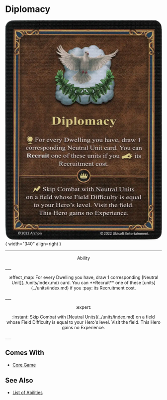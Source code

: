 # Diplomacy

![Diplomacy](../assets/abilities-diplomacy.webp){ width="340" align=right }

___
<p style="text-align: center;" markdown>Ability</p>
___
<p style="text-align: center;" markdown>:effect_map: For every Dwelling you have, draw 1 corresponding [Neutral Unit](../units/index.md) card. You can **Recruit** one of these [units](../units/index.md) if you :pay: its Recruitment cost.</p>
___
<p style="text-align: center;" markdown> :expert: </p>

<p style="text-align: center;" markdown>:instant: Skip Combat with [Neutral Units](../units/index.md) on a field whose Field Difficulty is equal to your Hero's level. Visit the field. This Hero gains no Experience.</p>
___


## Comes With

- [Core Game](../content.md)


## See Also

- [List of Abilities](index.md)
